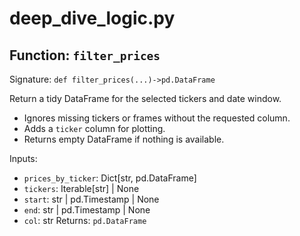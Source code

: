 # deep_dive_logic.py

## Function: `filter_prices`

Signature: `def filter_prices(...)->pd.DataFrame`

Return a tidy DataFrame for the selected tickers and date window.

- Ignores missing tickers or frames without the requested column.
- Adds a `ticker` column for plotting.
- Returns empty DataFrame if nothing is available.

Inputs:
- `prices_by_ticker`: Dict[str, pd.DataFrame]
- `tickers`: Iterable[str] | None
- `start`: str | pd.Timestamp | None
- `end`: str | pd.Timestamp | None
- `col`: str
Returns: `pd.DataFrame`
